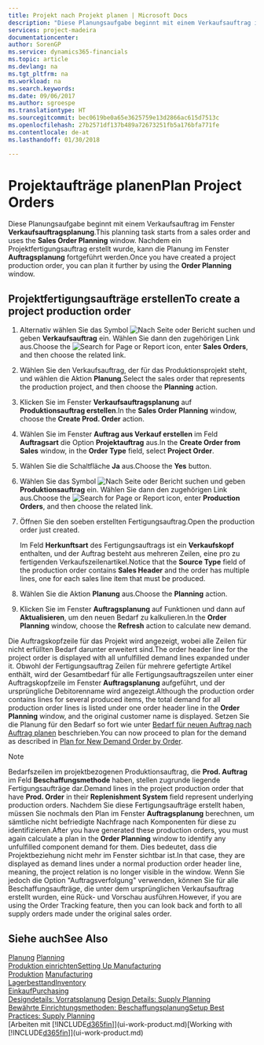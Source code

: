 ```yaml
---
title: Projekt nach Projekt planen | Microsoft Docs
description: "Diese Planungsaufgabe beginnt mit einem Verkaufsauftrag im Fenster **Verkaufsauftragsplanung**. Nachdem ein Projektfertigungsauftrag erstellt wurde, kann die Planung im Fenster **Auftragsplanung** fortgeführt werden."
services: project-madeira
documentationcenter: 
author: SorenGP
ms.service: dynamics365-financials
ms.topic: article
ms.devlang: na
ms.tgt_pltfrm: na
ms.workload: na
ms.search.keywords: 
ms.date: 09/06/2017
ms.author: sgroespe
ms.translationtype: HT
ms.sourcegitcommit: bec0619be0a65e3625759e13d2866ac615d7513c
ms.openlocfilehash: 27b2571df137b489a72673251fb5a176bfa771fe
ms.contentlocale: de-at
ms.lasthandoff: 01/30/2018

---
```

# <a name="plan-project-orders"></a><span data-ttu-id="c6ddc-104">Projektaufträge planen</span><span class="sxs-lookup"><span data-stu-id="c6ddc-104">Plan Project Orders</span></span>
<span data-ttu-id="c6ddc-105">Diese Planungsaufgabe beginnt mit einem Verkaufsauftrag im Fenster **Verkaufsauftragsplanung**.</span><span class="sxs-lookup"><span data-stu-id="c6ddc-105">This planning task starts from a sales order and uses the **Sales Order Planning** window.</span></span> <span data-ttu-id="c6ddc-106">Nachdem ein Projektfertigungsauftrag erstellt wurde, kann die Planung im Fenster **Auftragsplanung** fortgeführt werden.</span><span class="sxs-lookup"><span data-stu-id="c6ddc-106">Once you have created a project production order, you can plan it further by using the **Order Planning** window.</span></span>  

## <a name="to-create-a-project-production-order"></a><span data-ttu-id="c6ddc-107">Projektfertigungsaufträge erstellen</span><span class="sxs-lookup"><span data-stu-id="c6ddc-107">To create a project production order</span></span>  

1.  <span data-ttu-id="c6ddc-108">Alternativ wählen Sie das Symbol ![Nach Seite oder Bericht suchen](media/ui-search/search_small.png "Nach Seite oder Bericht suchen") und geben **Verkaufsauftrag** ein. Wählen Sie dann den zugehörigen Link aus.</span><span class="sxs-lookup"><span data-stu-id="c6ddc-108">Choose the ![Search for Page or Report](media/ui-search/search_small.png "Search for Page or Report icon") icon, enter **Sales Orders**, and then choose the related link.</span></span>  
2.  <span data-ttu-id="c6ddc-109">Wählen Sie den Verkaufsauftrag, der für das Produktionsprojekt steht, und wählen die Aktion **Planung**.</span><span class="sxs-lookup"><span data-stu-id="c6ddc-109">Select the sales order that represents the production project, and then choose the **Planning** action.</span></span>  
4.  <span data-ttu-id="c6ddc-110">Klicken Sie im Fenster  **Verkaufsauftragsplanung** auf  **Produktionsauftrag erstellen**.</span><span class="sxs-lookup"><span data-stu-id="c6ddc-110">In the **Sales Order Planning** window, choose  the **Create Prod. Order** action.</span></span>  
5.  <span data-ttu-id="c6ddc-111">Wählen Sie im Fenster **Auftrag aus Verkauf erstellen** im Feld **Auftragsart** die Option **Projektauftrag** aus.</span><span class="sxs-lookup"><span data-stu-id="c6ddc-111">In the **Create Order from Sales** window, in the **Order Type** field, select **Project Order**.</span></span>  
6.  <span data-ttu-id="c6ddc-112">Wählen Sie die Schaltfläche **Ja** aus.</span><span class="sxs-lookup"><span data-stu-id="c6ddc-112">Choose the **Yes** button.</span></span>  
7.  <span data-ttu-id="c6ddc-113">Wählen Sie das Symbol ![Nach Seite oder Bericht suchen](media/ui-search/search_small.png "Nach Seite oder Bericht suchen") und geben **Produktionsauftrag** ein. Wählen Sie dann den zugehörigen Link aus.</span><span class="sxs-lookup"><span data-stu-id="c6ddc-113">Choose the ![Search for Page or Report](media/ui-search/search_small.png "Search for Page or Report icon") icon, enter **Production Orders**, and then choose the related link.</span></span>
8. <span data-ttu-id="c6ddc-114">Öffnen Sie den soeben erstellten Fertigungsauftrag.</span><span class="sxs-lookup"><span data-stu-id="c6ddc-114">Open the production order just created.</span></span>  

    <span data-ttu-id="c6ddc-115">Im Feld **Herkunftsart** des Fertigungsauftrags ist ein **Verkaufskopf** enthalten, und der Auftrag besteht aus mehreren Zeilen, eine pro zu fertigenden Verkaufszeilenartikel.</span><span class="sxs-lookup"><span data-stu-id="c6ddc-115">Notice that the **Source Type** field of the production order contains **Sales Header** and the order has multiple lines, one for each sales line item that must be produced.</span></span>  
9. <span data-ttu-id="c6ddc-116">Wählen Sie die Aktion **Planung** aus.</span><span class="sxs-lookup"><span data-stu-id="c6ddc-116">Choose the **Planning** action.</span></span>
10. <span data-ttu-id="c6ddc-117">Klicken Sie im Fenster **Auftragsplanung** auf Funktionen und dann auf **Aktualisieren**, um den neuen Bedarf zu kalkulieren.</span><span class="sxs-lookup"><span data-stu-id="c6ddc-117">In the **Order Planning** window, choose the **Refresh** action to calculate new demand.</span></span>  

<span data-ttu-id="c6ddc-118">Die Auftragskopfzeile für das Projekt wird angezeigt, wobei alle Zeilen für nicht erfüllten Bedarf darunter erweitert sind.</span><span class="sxs-lookup"><span data-stu-id="c6ddc-118">The order header line for the project order is displayed with all unfulfilled demand lines expanded under it.</span></span> <span data-ttu-id="c6ddc-119">Obwohl der Fertigungsauftrag Zeilen für mehrere gefertigte Artikel enthält, wird der Gesamtbedarf für alle Fertigungsauftragszeilen unter einer Auftragskopfzeile im Fenster **Auftragsplanung** aufgeführt, und der ursprüngliche Debitorenname wird angezeigt.</span><span class="sxs-lookup"><span data-stu-id="c6ddc-119">Although the production order contains lines for several produced items, the total demand for all production order lines is listed under one order header line in the **Order Planning** window, and the original customer name is displayed.</span></span> <span data-ttu-id="c6ddc-120">Setzen Sie die Planung für den Bedarf so fort wie unter [Bedarf für neuen Auftrag nach Auftrag planen](production-how-to-plan-for-new-demand.md) beschrieben.</span><span class="sxs-lookup"><span data-stu-id="c6ddc-120">You can now proceed to plan for the demand as described in [Plan for New Demand Order by Order](production-how-to-plan-for-new-demand.md).</span></span>  

> [!NOTE]  
>  <span data-ttu-id="c6ddc-121">Bedarfszeilen im projektbezogenen Produktionsauftrag, die **Prod. Auftrag** im Feld **Beschaffungsmethode** haben, stellen zugrunde liegende Fertigungsaufträge dar.</span><span class="sxs-lookup"><span data-stu-id="c6ddc-121">Demand lines in the project production order that have **Prod. Order** in their **Replenishment System** field represent underlying production orders.</span></span> <span data-ttu-id="c6ddc-122">Nachdem Sie diese Fertigungsaufträge erstellt haben, müssen Sie nochmals den Plan im Fenster **Auftragsplanung** berechnen, um sämtliche nicht befriedigte Nachfrage nach Komponenten für diese zu identifizieren.</span><span class="sxs-lookup"><span data-stu-id="c6ddc-122">After you have generated these production orders, you must again calculate a plan in the **Order Planning** window to identify any unfulfilled component demand for them.</span></span> <span data-ttu-id="c6ddc-123">Dies bedeutet, dass die Projektbeziehung nicht mehr im Fenster sichtbar ist.</span><span class="sxs-lookup"><span data-stu-id="c6ddc-123">In that case, they are displayed as demand lines under a normal production order header line, meaning, the project relation is no longer visible in the window.</span></span> <span data-ttu-id="c6ddc-124">Wenn Sie jedoch die Option "Auftragsverfolgung" verwenden, können Sie für alle Beschaffungsaufträge, die unter dem ursprünglichen Verkaufsauftrag erstellt wurden, eine Rück- und Vorschau ausführen.</span><span class="sxs-lookup"><span data-stu-id="c6ddc-124">However, if you are using the Order Tracking feature, then you can look back and forth to all supply orders made under the original sales order.</span></span>  

## <a name="see-also"></a><span data-ttu-id="c6ddc-125">Siehe auch</span><span class="sxs-lookup"><span data-stu-id="c6ddc-125">See Also</span></span>
<span data-ttu-id="c6ddc-126">[Planung](production-planning.md) </span><span class="sxs-lookup"><span data-stu-id="c6ddc-126">[Planning](production-planning.md) </span></span>  
[<span data-ttu-id="c6ddc-127">Produktion einrichten</span><span class="sxs-lookup"><span data-stu-id="c6ddc-127">Setting Up Manufacturing</span></span>](production-configure-production-processes.md)  
<span data-ttu-id="c6ddc-128">[Produktion](production-manage-manufacturing.md)  </span><span class="sxs-lookup"><span data-stu-id="c6ddc-128">[Manufacturing](production-manage-manufacturing.md)  </span></span>  
[<span data-ttu-id="c6ddc-129">Lagerbesttand</span><span class="sxs-lookup"><span data-stu-id="c6ddc-129">Inventory</span></span>](inventory-manage-inventory.md)  
[<span data-ttu-id="c6ddc-130">Einkauf</span><span class="sxs-lookup"><span data-stu-id="c6ddc-130">Purchasing</span></span>](purchasing-manage-purchasing.md)  
<span data-ttu-id="c6ddc-131">[Designdetails: Vorratsplanung](design-details-supply-planning.md) </span><span class="sxs-lookup"><span data-stu-id="c6ddc-131">[Design Details: Supply Planning](design-details-supply-planning.md) </span></span>  
[<span data-ttu-id="c6ddc-132">Bewährte Einrichtungsmethoden: Beschaffungsplanung</span><span class="sxs-lookup"><span data-stu-id="c6ddc-132">Setup Best Practices: Supply Planning</span></span>](setup-best-practices-supply-planning.md)  
<span data-ttu-id="c6ddc-133">[Arbeiten mit [!INCLUDE[d365fin](includes/d365fin_md.md)]](ui-work-product.md)</span><span class="sxs-lookup"><span data-stu-id="c6ddc-133">[Working with [!INCLUDE[d365fin](includes/d365fin_md.md)]](ui-work-product.md)</span></span>

